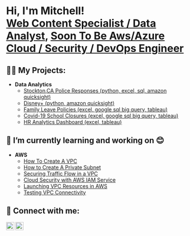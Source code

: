 <h1>Hi, I'm Mitchell! <br/><a href="https://github.com/MrMitchellMoore">Web Content Specialist / Data Analyst</a>, <a href="https://www.linkedin.com/in/mitchellmoorejr/">Soon To Be Aws/Azure Cloud / Security / DevOps Engineer</a></h1>

<h2>👨‍💻 My Projects:</h2>

- <b>Data Analytics</b>
  - [Stockton,CA Police Responses (python, excel, sql, amazon quicksight)](https://github.com/MrMitchellMoore/python-stockton-pd-responses)
  - [Disney+ (python, amazon quicksight)](https://github.com/MrMitchellMoore/disney-plus-analytics)
  - [Family Leave Policies (excel, google sql big query, tableau)](https://github.com/MrMitchellMoore/Leave_Policies)
  - [Covid-19 School Closures (excel, google sql big query, tableau)](https://github.com/MrMitchellMoore/School_Closures_During_Covid-19)
  - [HR Analytics Dashboard (excel, tableau)](https://github.com/MrMitchellMoore/HR-Analytics-Dashboard)

<h2>🌱  I’m currently learning and working on 😊</h2>

- <b>AWS</b>
  - [How To Create A VPC](https://mmoorewebdev.com/making-our-first-vpc-on-aws/)
  - [How to Create A Private Subnet](https://mmoorewebdev.com/how-to-create-our-first-private-subnet/)
  - [Securing Traffic Flow in a VPC](https://mmoorewebdev.com/aws-vpc-traffic-flow-security/)
  - [Cloud Security with AWS IAM Service](https://mmoorewebdev.com/cloud-security-with-aws-iam/)
  - [Launching VPC Resources in AWS](https://mmoorewebdev.com/launching-vpc-resources-in-aws/)
  - [Testing VPC Connectivity](https://mmoorewebdev.com/how-to-securely-test-your-vpc-connectivity/)

<h2> 🤳 Connect with me:</h2>

[<img align="left" alt="MitchellMoore | LinkedIn" width="22px" src="https://cdn.jsdelivr.net/npm/simple-icons@v3/icons/linkedin.svg" />][linkedin]
[<img align="left" alt="MitchellMoore | LinkedIn" width="22px" src="https://cdn.jsdelivr.net/npm/simple-icons@v3/icons/wordpress.svg" color="#21759B" />][mywebsite]

[mywebsite]: https://mmoorewebdev.com
[linkedin]: https://linkedin.com/in/mitchellmoorejr

<!--
**MrMitchellMoore/MrMitchellMoore** is a ✨ _special_ ✨ repository because its `README.md` (this file) appears on your GitHub profile.

Here are some ideas to get you started:

- 🔭 I’m currently working on ...
- 🌱 I’m currently learning ...
- 👯 I’m looking to collaborate on ...
- 🤔 I’m looking for help with ...
- 💬 Ask me about ...
- 📫 How to reach me: ...
- 😄 Pronouns: ...
- ⚡ Fun fact: ...
-->
